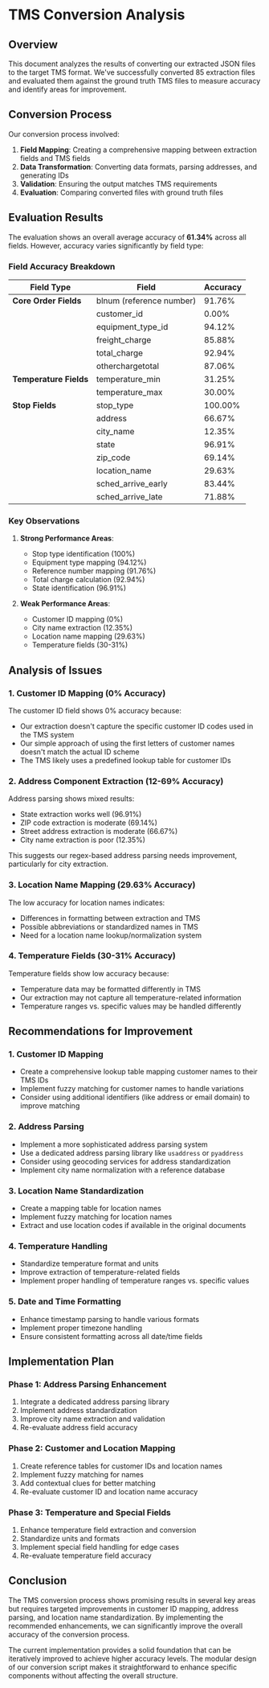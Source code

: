 # TMS Conversion Analysis

## Overview

This document analyzes the results of converting our extracted JSON files to the target TMS format. We've successfully converted 85 extraction files and evaluated them against the ground truth TMS files to measure accuracy and identify areas for improvement.

## Conversion Process

Our conversion process involved:

1. **Field Mapping**: Creating a comprehensive mapping between extraction fields and TMS fields
2. **Data Transformation**: Converting data formats, parsing addresses, and generating IDs
3. **Validation**: Ensuring the output matches TMS requirements
4. **Evaluation**: Comparing converted files with ground truth files

## Evaluation Results

The evaluation shows an overall average accuracy of **61.34%** across all fields. However, accuracy varies significantly by field type:

### Field Accuracy Breakdown

| Field Type | Field | Accuracy |
|------------|-------|----------|
| **Core Order Fields** | blnum (reference number) | 91.76% |
|  | customer_id | 0.00% |
|  | equipment_type_id | 94.12% |
|  | freight_charge | 85.88% |
|  | total_charge | 92.94% |
|  | otherchargetotal | 87.06% |
| **Temperature Fields** | temperature_min | 31.25% |
|  | temperature_max | 30.00% |
| **Stop Fields** | stop_type | 100.00% |
|  | address | 66.67% |
|  | city_name | 12.35% |
|  | state | 96.91% |
|  | zip_code | 69.14% |
|  | location_name | 29.63% |
|  | sched_arrive_early | 83.44% |
|  | sched_arrive_late | 71.88% |

### Key Observations

1. **Strong Performance Areas**:
   - Stop type identification (100%)
   - Equipment type mapping (94.12%)
   - Reference number mapping (91.76%)
   - Total charge calculation (92.94%)
   - State identification (96.91%)

2. **Weak Performance Areas**:
   - Customer ID mapping (0%)
   - City name extraction (12.35%)
   - Location name mapping (29.63%)
   - Temperature fields (30-31%)

## Analysis of Issues

### 1. Customer ID Mapping (0% Accuracy)

The customer ID field shows 0% accuracy because:
- Our extraction doesn't capture the specific customer ID codes used in the TMS system
- Our simple approach of using the first letters of customer names doesn't match the actual ID scheme
- The TMS likely uses a predefined lookup table for customer IDs

### 2. Address Component Extraction (12-69% Accuracy)

Address parsing shows mixed results:
- State extraction works well (96.91%)
- ZIP code extraction is moderate (69.14%)
- Street address extraction is moderate (66.67%)
- City name extraction is poor (12.35%)

This suggests our regex-based address parsing needs improvement, particularly for city extraction.

### 3. Location Name Mapping (29.63% Accuracy)

The low accuracy for location names indicates:
- Differences in formatting between extraction and TMS
- Possible abbreviations or standardized names in TMS
- Need for a location name lookup/normalization system

### 4. Temperature Fields (30-31% Accuracy)

Temperature fields show low accuracy because:
- Temperature data may be formatted differently in TMS
- Our extraction may not capture all temperature-related information
- Temperature ranges vs. specific values may be handled differently

## Recommendations for Improvement

### 1. Customer ID Mapping

- Create a comprehensive lookup table mapping customer names to their TMS IDs
- Implement fuzzy matching for customer names to handle variations
- Consider using additional identifiers (like address or email domain) to improve matching

### 2. Address Parsing

- Implement a more sophisticated address parsing system
- Use a dedicated address parsing library like `usaddress` or `pyaddress`
- Consider using geocoding services for address standardization
- Implement city name normalization with a reference database

### 3. Location Name Standardization

- Create a mapping table for location names
- Implement fuzzy matching for location names
- Extract and use location codes if available in the original documents

### 4. Temperature Handling

- Standardize temperature format and units
- Improve extraction of temperature-related fields
- Implement proper handling of temperature ranges vs. specific values

### 5. Date and Time Formatting

- Enhance timestamp parsing to handle various formats
- Implement proper timezone handling
- Ensure consistent formatting across all date/time fields

## Implementation Plan

### Phase 1: Address Parsing Enhancement

1. Integrate a dedicated address parsing library
2. Implement address standardization
3. Improve city name extraction and validation
4. Re-evaluate address field accuracy

### Phase 2: Customer and Location Mapping

1. Create reference tables for customer IDs and location names
2. Implement fuzzy matching for names
3. Add contextual clues for better matching
4. Re-evaluate customer ID and location name accuracy

### Phase 3: Temperature and Special Fields

1. Enhance temperature field extraction and conversion
2. Standardize units and formats
3. Implement special field handling for edge cases
4. Re-evaluate temperature field accuracy

## Conclusion

The TMS conversion process shows promising results in several key areas but requires targeted improvements in customer ID mapping, address parsing, and location name standardization. By implementing the recommended enhancements, we can significantly improve the overall accuracy of the conversion process.

The current implementation provides a solid foundation that can be iteratively improved to achieve higher accuracy levels. The modular design of our conversion script makes it straightforward to enhance specific components without affecting the overall structure.
